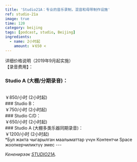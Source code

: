 ```yaml
---
title: 'Studio21A：专业的音乐录制，混音和母带制作设施'
ref: studio-21a
image: true
time: 120
category: beijing
tags: [podcast, studio, Beijing]
ingredients:
  - name: 2小时起
    amount: ￥650 <   
---
```


详细价格说明（2019年9月起实施）
<br>
【录音费用】：
<br>
### Studio A (大棚/分期录音)：
<br>
￥850/小时  (2小时起)
<br>
### Studio B：
<br>
￥750/小时  (2小时起)
<br>
### Studio C/D：
<br>
￥650/小时  (2小时起)
<br>
### Studio A (大棚多类乐器同期录音)：
<br>
￥1200/小时  (2小时起)
<br>
*Бул жакта чыгарылган маалыматтар үчүн Контентчи Space жоопкерчиликтүү эмес
---

_Кененирээк [STUDIO21A](https://www.tcfaders.com/services-1)._

